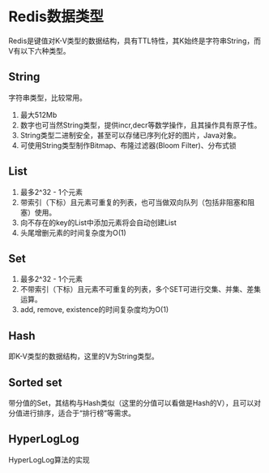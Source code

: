 # Redis数据类型
Redis是键值对K-V类型的数据结构，具有TTL特性，其K始终是字符串String，而V有以下六种类型。
## String
字符串类型，比较常用。
1. 最大512Mb
2. 数字也可当然String类型，提供incr,decr等数学操作，且其操作具有原子性。
3. String类型二进制安全，甚至可以存储已序列化好的图片，Java对象。
4. 可使用String类型制作Bitmap、布隆过滤器(Bloom Filter)、分布式锁

## List
1. 最多2^32 - 1个元素
2. 带索引（下标）且元素可重复的列表，也可当做双向队列（包括非阻塞和阻塞）使用。
3. 向不存在的key的List中添加元素将会自动创建List
4. 头尾增删元素的时间复杂度为O(1)

## Set
1. 最多2^32 - 1个元素
2. 不带索引（下标）且元素不可重复的列表，多个SET可进行交集、并集、差集运算。
3. add, remove, existence的时间复杂度均为O(1)

## Hash
即K-V类型的数据结构，这里的V为String类型。

## Sorted set
带分值的Set，其结构与Hash类似（这里的分值可以看做是Hash的V），且可以对分值进行排序，适合于“排行榜”等需求。

## HyperLogLog
HyperLogLog算法的实现